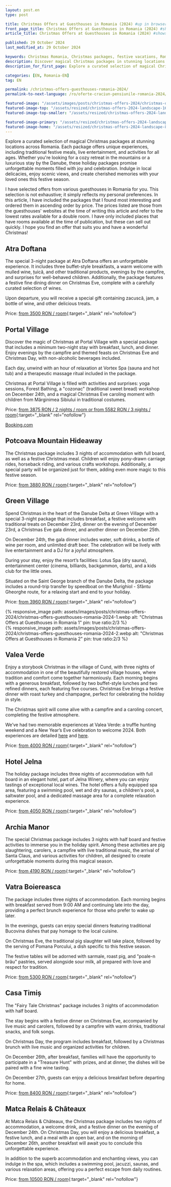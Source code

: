 ```yaml
---
layout: post.en
type: post

title: Christmas Offers at Guesthouses in Romania (2024) #up in browser, max 60 chars
front_page_title: Christmas Offers at Guesthouses in Romania (2024) #shows on the front page
article_title: Christmas Offers at Guesthouses in Romania (2024) #shows on article page

published: 29 October 2024
last_modified_at: 29 October 2024

keywords: Christmas Romania, Christmas packages, festive vacations, Romania destinations, Christmas mountain packages, Christmas accommodation Romania, Christmas 2024, guesthouse offers Christmas, Danube Delta Christmas, Christmas experiences
description: Discover magical Christmas packages in stunning locations across Romania, featuring unique experiences, traditional festive meals, and activities for all ages. Create unforgettable memories in a storybook setting.  #max 160 chars
description_for_first_page: Explore a curated selection of magical Christmas packages at stunning locations across Romania. Each package offers unique experiences, including traditional festive meals, live entertainment, and activities for all ages. Whether you're looking for a cozy retreat in the mountains or a luxurious stay by the Danube, these holiday packages promise unforgettable moments filled with joy and celebration. Indulge in local delicacies, enjoy scenic views, and create cherished memories with your loved ones this festive season.

categories: [EN, Romania-EN]
tag: EN

permalink: /christmas-offers-guesthouses-romania-2024/
permalink-to-next-language: /ro/oferte-craciun-pensiunile-romania-2024/

featured-image: "/assets/images/posts/christmas-offers-2024/christmas-offers-2024-landscape.webp" # full size, poate fi empty daca featured-image-top e empty
featured-image-top: "/assets/resized/christmas-offers-2024-landscape-1600x900.webp" # prima poza din articol, poate fi empty
featured-image-top-smaller: "/assets/resized/christmas-offers-2024-landscape-800x450.webp" # 800

featured-image-primary: "/assets/resized/christmas-offers-2024-landscape-800x450.webp" # poza care apare pe prima pagina landscape
featured-image-home: "/assets/resized/christmas-offers-2024-landscape-800x450.webp" # poza care apare pe prima pagina square
---
```

Explore a curated selection of magical Christmas packages at stunning locations across Romania. Each package offers unique experiences, including traditional festive meals, live entertainment, and activities for all ages. Whether you're looking for a cozy retreat in the mountains or a luxurious stay by the Danube, these holiday packages promise unforgettable moments filled with joy and celebration. Indulge in local delicacies, enjoy scenic views, and create cherished memories with your loved ones this festive season.

I have selected offers from various guesthouses in Romania for you. This selection is not exhaustive; it simply reflects my personal preferences. In this article, I have included the packages that I found most interesting and ordered them in ascending order by price. The prices listed are those from the guesthouses' websites at the time of writing this article and refer to the lowest rates available for a double room. I have only included places that have rooms available at the time of publication, but these can sell out quickly. I hope you find an offer that suits you and have a wonderful Christmas!

## Atra Doftana

The special 3-night package at Atra Doftana offers an unforgettable experience. It includes three buffet-style breakfasts, a warm welcome with mulled wine, țuică, and other traditional products, evenings by the campfire, and surprises for well-behaved children. Additionally, the package features a festive fine dining dinner on Christmas Eve, complete with a carefully curated selection of wines.

Upon departure, you will receive a special gift containing zacuscă, jam, a bottle of wine, and other delicious treats.

Price: [from 3500 RON / room](https://atradoftana.ro/oferte-de-vacanta-valea-doftanei/){:target="_blank" rel="nofollow"}

## Portal Village

Discover the magic of Christmas at Portal Village with a special package that includes a minimum two-night stay with breakfast, lunch, and dinner. Enjoy evenings by the campfire and themed feasts on Christmas Eve and Christmas Day, with non-alcoholic beverages included.

Each day, unwind with an hour of relaxation at Vortex Spa (sauna and hot tub) and a therapeutic massage ritual included in the package.

Christmas at Portal Village is filled with activities and surprises: yoga sessions, Forest Bathing, a "cozonac" (traditional sweet bread) workshop on December 24th, and a magical Christmas Eve caroling moment with children from Mărginimea Sibiului in traditional costumes.

Price:  [from 3875 RON / 2 nights / room or from 5582 RON / 3 nights / room](https://portalvillage.ro/pachete-experiente-inedite-premium/){:target="_blank" rel="nofollow"}

<ins class="bookingaff" data-aid="2429802" data-target_aid="2429802" data-prod="dfl2" data-width="100%" data-height="auto" data-lang="en" data-dest_id="2979" data-dest_type="region" data-df_num_properties="9">
    <!-- Anything inside will go away once widget is loaded. -->
        <a href="//www.booking.com?aid=2429802">Booking.com</a>
</ins>
<script type="text/javascript">
    (function(d, sc, u) {
      var s = d.createElement(sc), p = d.getElementsByTagName(sc)[0];
      s.type = 'text/javascript';
      s.async = true;
      s.src = u + '?v=' + (+new Date());
      p.parentNode.insertBefore(s,p);
      })(document, 'script', '//cf.bstatic.com/static/affiliate_base/js/flexiproduct.js');
</script>

## Potcoava Mountain Hideaway

The Christmas package includes 3 nights of accommodation with full board, as well as a festive Christmas meal. Children will enjoy pony-drawn carriage rides, horseback riding, and various crafts workshops. Additionally, a special party will be organized just for them, adding even more magic to this festive season.

Price: [from 3880 RON / room](https://potcoava.ro/pachete-de-vacanta/?_gl=1*15ebchn*_up*MQ..&gclid=Cj0KCQjwj4K5BhDYARIsAD1Ly2rK0HyEjsSL_7COdZb2gpW_bN2nGiesPC5SqYZ-kZXvQQ20puFCs7EaAvPLEALw_wcB){:target="_blank" rel="nofollow"}

## Green Village

Spend Christmas in the heart of the Danube Delta at Green Village with a special 3-night package that includes breakfast, a festive welcome with traditional treats on December 23rd, dinner on the evening of December 23rd, a Christmas Eve gala dinner, and another dinner on December 25th.

On December 24th, the gala dinner includes water, soft drinks, a bottle of wine per room, and unlimited draft beer. The celebration will be lively with live entertainment and a DJ for a joyful atmosphere.

During your stay, enjoy the resort’s facilities: Lotus Spa (dry sauna), entertainment center (cinema, billiards, backgammon, darts), and a kids club for the little ones.

Situated on the Saint George branch of the Danube Delta, the package includes a round-trip transfer by speedboat on the Murighiol - Sfântu Gheorghe route, for a relaxing start and end to your holiday.

Price: [from 3960 RON / room](https://www.greenvillage.ro/oferte-speciale/){:target="_blank" rel="nofollow"}

<div class="row mb-4">
    <div class="col-xs-12 col-sm-6 text-center mb-3 mt-3">
            {% responsive_image path: assets/images/posts/christmas-offers-2024/christmas-offers-guesthouses-romania-2024-1.webp alt: "Christmas Offers at Guesthouses in Romania 1" pin: true ratio:2/3 %}
    </div>
    <div class="col-xs-12 col-sm-6 text-center mb-3 mt-3">
            {% responsive_image path: assets/images/posts/christmas-offers-2024/christmas-offers-guesthouses-romania-2024-2.webp alt: "Christmas Offers at Guesthouses in Romania 2" pin: true ratio:2/3 %}
    </div>
</div>

## Valea Verde

Enjoy a storybook Christmas in the village of Cund, with three nights of accommodation in one of the beautifully restored village houses, where tradition and comfort come together harmoniously. Each morning begins with a generous breakfast, followed by two buffet-style lunches and two refined dinners, each featuring five courses. Christmas Eve brings a festive dinner with roast turkey and champagne, perfect for celebrating the holiday in style.

The Christmas spirit will come alive with a campfire and a caroling concert, completing the festive atmosphere.

We’ve had two memorable experiences at Valea Verde: a truffle hunting weekend and a New Year’s Eve celebration to welcome 2024. Both experiences are detailed [here](https://www.afkology.com/valea-verde-a-successful-story-of-reviving-a-forgotten-transylvanian-village/) and [here](https://www.afkology.com/valea-verde/).

Price: [from 4000 RON / room](https://www.valeaverde.com/oferte/){:target="_blank" rel="nofollow"}

## Hotel Jelna

The holiday package includes three nights of accommodation with full board in an elegant hotel, part of Jelna Winery, where you can enjoy tastings of exceptional local wines. The hotel offers a fully equipped spa area, featuring a swimming pool, wet and dry saunas, a children's pool, a saltwater pool, and a dedicated massage area for a complete relaxation experience.

Price: [from 4050 RON / room](https://hoteljelna.ro/oferte/){:target="_blank" rel="nofollow"}

## Archia Manor

The special Christmas package includes 3 nights with half board and festive activities to immerse you in the holiday spirit. Among these activities are pig slaughtering, carolers, a campfire with live traditional music, the arrival of Santa Claus, and various activities for children, all designed to create unforgettable moments during this magical season.

Price: [from 4190 RON / room](https://conacularchia.ro/craciun-2024/){:target="_blank" rel="nofollow"}

## Vatra Boiereasca

The package includes three nights of accommodation. Each morning begins with breakfast served from 9:00 AM and continuing late into the day, providing a perfect brunch experience for those who prefer to wake up later.

In the evenings, guests can enjoy special dinners featuring traditional Bucovina dishes that pay homage to the local cuisine.

On Christmas Eve, the traditional pig slaughter will take place, followed by the serving of Pomana Porcului, a dish specific to this festive season.

The festive tables will be adorned with sarmale, roast pig, and "poale-n brâu" pastries, served alongside sour milk, all prepared with love and respect for tradition.

Price: [from 5300 RON / room](https://www.vatraboiereasca.ro/oferte/){:target="_blank" rel="nofollow"}

## Casa Timiș

The "Fairy Tale Christmas" package includes 3 nights of accommodation with half board.

The stay begins with a festive dinner on Christmas Eve, accompanied by live music and carolers, followed by a campfire with warm drinks, traditional snacks, and folk songs.

On Christmas Day, the program includes breakfast, followed by a Christmas brunch with live music and organized activities for children.

On December 26th, after breakfast, families will have the opportunity to participate in a "Treasure Hunt" with prizes, and at dinner, the dishes will be paired with a fine wine tasting.

On December 27th, guests can enjoy a delicious breakfast before departing for home.

Price: [from 8400 RON / room](https://casatimis.ro/winterwonderland/){:target="_blank" rel="nofollow"}

## Matca Relais & Châteaux

At Matca Relais & Châteaux, the Christmas package includes two nights of accommodation, a welcome drink, and a festive dinner on the evening of December 24th. On Christmas Day, you will enjoy a delicious breakfast, a festive lunch, and a meal with an open bar, and on the morning of December 26th, another breakfast will await you to conclude this unforgettable experience.

In addition to the superb accommodation and enchanting views, you can indulge in the spa, which includes a swimming pool, jacuzzi, saunas, and various relaxation areas, offering you a perfect escape from daily routines.

Price: [from 10500 RON / room](https://matcahotel.com/ro/home-romana/){:target="_blank" rel="nofollow"}



